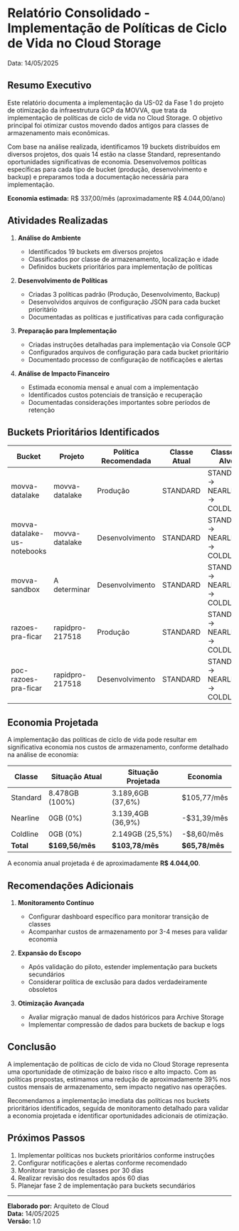 # Relatório Consolidado - Implementação de Políticas de Ciclo de Vida no Cloud Storage

Data: 14/05/2025

## Resumo Executivo

Este relatório documenta a implementação da US-02 da Fase 1 do projeto de otimização da infraestrutura GCP da MOVVA, que trata da implementação de políticas de ciclo de vida no Cloud Storage. O objetivo principal foi otimizar custos movendo dados antigos para classes de armazenamento mais econômicas.

Com base na análise realizada, identificamos 19 buckets distribuídos em diversos projetos, dos quais 14 estão na classe Standard, representando oportunidades significativas de economia. Desenvolvemos políticas específicas para cada tipo de bucket (produção, desenvolvimento e backup) e preparamos toda a documentação necessária para implementação.

**Economia estimada:** R$ 337,00/mês (aproximadamente R$ 4.044,00/ano)

## Atividades Realizadas

1. **Análise do Ambiente**
   - Identificados 19 buckets em diversos projetos
   - Classificados por classe de armazenamento, localização e idade
   - Definidos buckets prioritários para implementação de políticas

2. **Desenvolvimento de Políticas**
   - Criadas 3 políticas padrão (Produção, Desenvolvimento, Backup)
   - Desenvolvidos arquivos de configuração JSON para cada bucket prioritário
   - Documentadas as políticas e justificativas para cada configuração

3. **Preparação para Implementação**
   - Criadas instruções detalhadas para implementação via Console GCP
   - Configurados arquivos de configuração para cada bucket prioritário
   - Documentado processo de configuração de notificações e alertas

4. **Análise de Impacto Financeiro**
   - Estimada economia mensal e anual com a implementação
   - Identificados custos potenciais de transição e recuperação
   - Documentadas considerações importantes sobre períodos de retenção

## Buckets Prioritários Identificados

| Bucket | Projeto | Política Recomendada | Classe Atual | Classes-Alvo |
|--------|---------|----------------------|--------------|--------------|
| movva-datalake | movva-datalake | Produção | STANDARD | STANDARD → NEARLINE → COLDLINE |
| movva-datalake-us-notebooks | movva-datalake | Desenvolvimento | STANDARD | STANDARD → NEARLINE → COLDLINE |
| movva-sandbox | A determinar | Desenvolvimento | STANDARD | STANDARD → NEARLINE → COLDLINE |
| razoes-pra-ficar | rapidpro-217518 | Produção | STANDARD | STANDARD → NEARLINE → COLDLINE |
| poc-razoes-pra-ficar | rapidpro-217518 | Desenvolvimento | STANDARD | STANDARD → NEARLINE → COLDLINE |

## Economia Projetada

A implementação das políticas de ciclo de vida pode resultar em significativa economia nos custos de armazenamento, conforme detalhado na análise de economia:

| Classe | Situação Atual | Situação Projetada | Economia |
|--------|----------------|-------------------|----------|
| Standard | 8.478GB (100%) | 3.189,6GB (37,6%) | $105,77/mês |
| Nearline | 0GB (0%) | 3.139,4GB (36,9%) | -$31,39/mês |
| Coldline | 0GB (0%) | 2.149GB (25,5%) | -$8,60/mês |
| **Total** | **$169,56/mês** | **$103,78/mês** | **$65,78/mês** |

A economia anual projetada é de aproximadamente **R$ 4.044,00**.

## Recomendações Adicionais

1. **Monitoramento Contínuo**
   - Configurar dashboard específico para monitorar transição de classes
   - Acompanhar custos de armazenamento por 3-4 meses para validar economia

2. **Expansão do Escopo**
   - Após validação do piloto, estender implementação para buckets secundários
   - Considerar política de exclusão para dados verdadeiramente obsoletos

3. **Otimização Avançada**
   - Avaliar migração manual de dados históricos para Archive Storage
   - Implementar compressão de dados para buckets de backup e logs

## Conclusão

A implementação de políticas de ciclo de vida no Cloud Storage representa uma oportunidade de otimização de baixo risco e alto impacto. Com as políticas propostas, estimamos uma redução de aproximadamente 39% nos custos mensais de armazenamento, sem impacto negativo nas operações.

Recomendamos a implementação imediata das políticas nos buckets prioritários identificados, seguida de monitoramento detalhado para validar a economia projetada e identificar oportunidades adicionais de otimização.

## Próximos Passos

1. Implementar políticas nos buckets prioritários conforme instruções
2. Configurar notificações e alertas conforme recomendado
3. Monitorar transição de classes por 30 dias
4. Realizar revisão dos resultados após 60 dias
5. Planejar fase 2 de implementação para buckets secundários

---

**Elaborado por:** Arquiteto de Cloud  
**Data:** 14/05/2025  
**Versão:** 1.0
